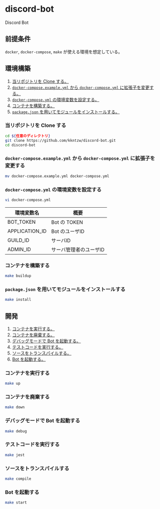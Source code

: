 # discord-bot
Discord Bot

##  前提条件
`docker`, `docker-compose`, `make` が使える環境を想定している。

## 環境構築
1. [当リポジトリを Clone する。](#当リポジトリを-clone-する)
1. [`docker-compose.example.yml` から `docker-compose.yml` に拡張子を変更する。](#docker-composeexampleyml-から-docker-composeyml-に拡張子を変更する)
1. [`docker-compose.yml` の環境変数を設定する。](#docker-composeyml-の環境変数を設定する)
1. [コンテナを構築する。](#コンテナを構築する)
1. [`package.json` を用いてモジュールをインストールする。](#packagejson-を用いてモジュールをインストールする)

### 当リポジトリを Clone する
```bash
cd ${任意のディレクトリ}
git clone https://github.com/kkntzw/discord-bot.git
cd discord-bot
```

### `docker-compose.example.yml` から `docker-compose.yml` に拡張子を変更する
```bash
mv docker-compose.example.yml docker-compose.yml
```

### `docker-compose.yml` の環境変数を設定する
```bash
vi docker-compose.yml
```

| 環境変数名 | 概要 |
| --- | --- |
| BOT_TOKEN | Bot の TOKEN |
| APPLICATION_ID | Bot のユーザID |
| GUILD_ID | サーバID |
| ADMIN_ID | サーバ管理者のユーザID |

### コンテナを構築する
```bash
make buildup
```

### `package.json` を用いてモジュールをインストールする
```bash
make install
```

## 開発
1. [コンテナを実行する。](#コンテナを実行する)
1. [コンテナを廃棄する。](#コンテナを廃棄する)
1. [デバッグモードで Bot を起動する。](#デバッグモードで-bot-を起動する)
1. [テストコードを実行する。](#テストコードを実行する)
1. [ソースをトランスパイルする。](#ソースをトランスパイルする)
1. [Bot を起動する。](#bot-を起動する)

### コンテナを実行する
```bash
make up
```

### コンテナを廃棄する
```bash
make down
```
### デバッグモードで Bot を起動する
```bash
make debug
```

### テストコードを実行する
```bash
make jest
```

### ソースをトランスパイルする
```bash
make compile
```

### Bot を起動する
```bash
make start
```

